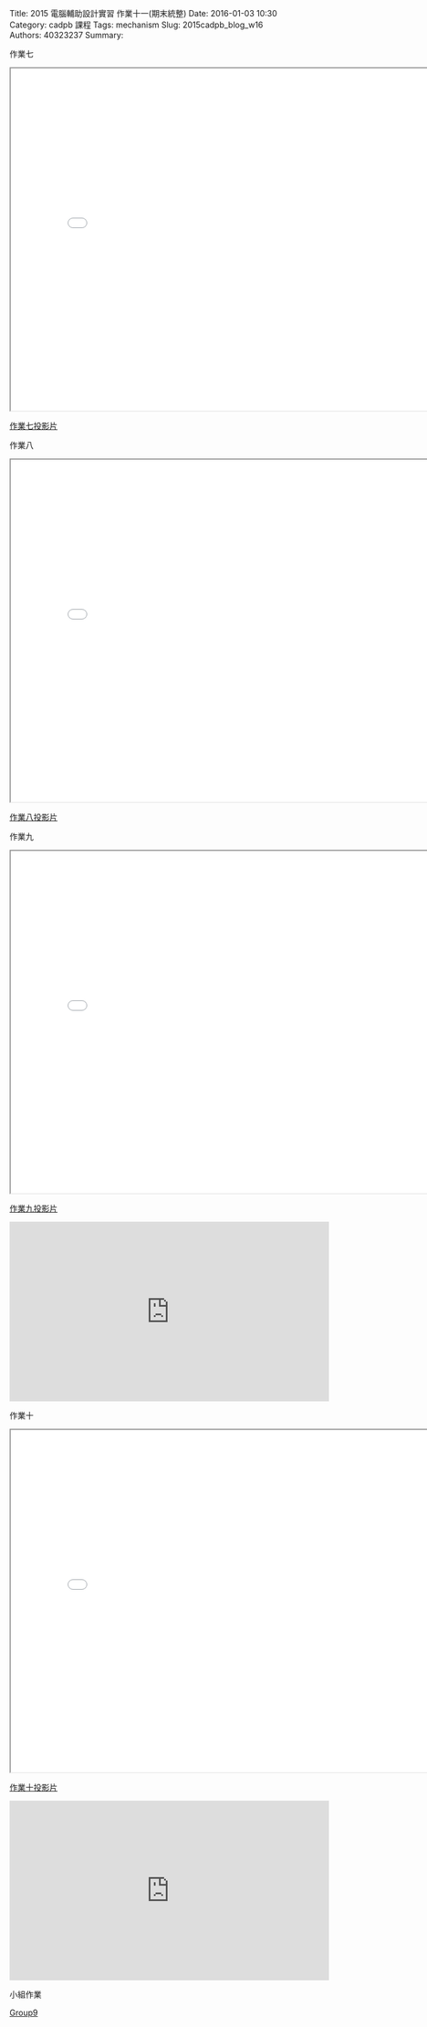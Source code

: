 Title: 2015 電腦輔助設計實習 作業十一(期末統整)
Date: 2016-01-03 10:30
Category: cadpb 課程
Tags: mechanism
Slug: 2015cadpb_blog_w16
Authors: 40323237
Summary: 

作業七

<iframe src="cadp_w11_lecture.html" width="800" height="600"></iframe>

<p><a href="cadp_w11_lecture.html" target="_blank">作業七投影片</a></p>

作業八

<iframe src="cadp_w12_lecture.html" width="800" height="600"></iframe>

<p><a href="cadp_w12_lecture.html" target="_blank">作業八投影片</a></p>

作業九

<iframe src="cadp_w13_lecture.html" width="800" height="600"></iframe>

<p><a href="cadp_w13_lecture.html" target="_blank">作業九投影片</a></p>

<iframe width="560" height="315" src="https://www.youtube.com/embed/ZpiHgBfOTJ0?list=PLmJA9vLg0S8MObio8WXcT5ew_De8AsFOe" frameborder="0" allowfullscreen></iframe>

作業十

<iframe src="cadp_w14_lecture.html" width="800" height="600"></iframe>

<p><a href="cadp_w14_lecture.html" target="_blank">作業十投影片</a></p>

<iframe width="560" height="315" src="https://www.youtube.com/embed/9sznwuX1EZQ?list=PLmJA9vLg0S8MObio8WXcT5ew_De8AsFOe" frameborder="0" allowfullscreen></iframe>

小組作業

<a href="http://2015fallhw.github.io/2015fallcadpb/category/g9.html">Group9</a>